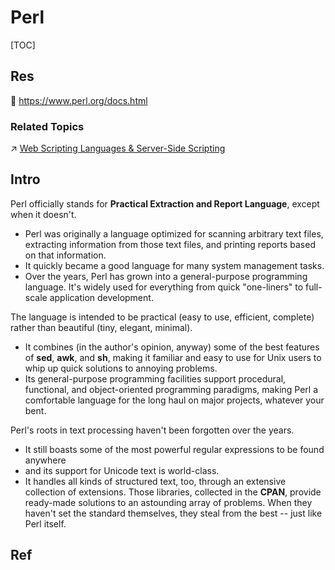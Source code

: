 # Perl

[TOC]



## Res
📂 https://www.perl.org/docs.html


### Related Topics
↗ [Web Scripting Languages & Server-Side Scripting](../../Other%20Languages%20for%20Specific%20Areas/🪁%20DSL(Domain%20Specific%20Languages)%20&%20GPL(General%20Purpose%20Languages)/Web%20Scripting%20Languages%20&%20Server-Side%20Scripting.md)



## Intro
Perl officially stands for __Practical Extraction and Report Language__, except when it doesn't.
- Perl was originally a language optimized for scanning arbitrary text files, extracting information from those text files, and printing reports based on that information.
- It quickly became a good language for many system management tasks. 
- Over the years, Perl has grown into a general-purpose programming language. It's widely used for everything from quick "one-liners" to full-scale application development.

The language is intended to be practical (easy to use, efficient, complete) rather than beautiful (tiny, elegant, minimal).
- It combines (in the author's opinion, anyway) some of the best features of **sed**, **awk**, and **sh**, making it familiar and easy to use for Unix users to whip up quick solutions to annoying problems.
- Its general-purpose programming facilities support procedural, functional, and object-oriented programming paradigms, making Perl a comfortable language for the long haul on major projects, whatever your bent.

Perl's roots in text processing haven't been forgotten over the years.
- It still boasts some of the most powerful regular expressions to be found anywhere
- and its support for Unicode text is world-class.
- It handles all kinds of structured text, too, through an extensive collection of extensions. Those libraries, collected in the **CPAN**, provide ready-made solutions to an astounding array of problems. When they haven't set the standard themselves, they steal from the best -- just like Perl itself.



## Ref
